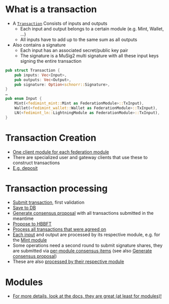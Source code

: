 # What is a transaction

- A [`Transaction`](https://github.com/fedimint/fedimint/blob/a1f57e3c6ff860a9c4a998bf88ebad73ebdb67c9/fedimint-core/src/transaction.rs#L12) Consists of inputs and outputs
  - Each input and output belongs to a certain module (e.g. Mint, Wallet, …)
  - All inputs have to add up to the same sum as all outputs
- Also contains a signature
  - Each input has an associated secret/public key pair
  - The signature is a MuSig2 multi signature with all these input keys signing the entire transaction

```rust
pub struct Transaction {
    pub inputs: Vec<Input>,
    pub outputs: Vec<Output>,
    pub signature: Option<schnorr::Signature>,
}
…
pub enum Input {
    Mint(<fedimint_mint::Mint as FederationModule>::TxInput),
    Wallet(<fedimint_wallet::Wallet as FederationModule>::TxInput),
    LN(<fedimint_ln::LightningModule as FederationModule>::TxInput),
}
```

# Transaction Creation

- [One client module for each federation module](https://github.com/fedimint/fedimint/tree/master/fedimint-client-legacy/src)
- There are specialized user and gateway clients that use these to construct transactions
- [E.g. deposit](https://github.com/fedimint/fedimint/blob/a1f57e3c6ff860a9c4a998bf88ebad73ebdb67c9/client/client-lib/src/lib.rs#L190)

# Transaction processing

- [Submit transaction](https://github.com/fedimint/fedimint/blob/a1f57e3c6ff860a9c4a998bf88ebad73ebdb67c9/fedimint/src/consensus/mod.rs#L105), first validation
- [Save to DB](https://github.com/fedimint/fedimint/blob/a1f57e3c6ff860a9c4a998bf88ebad73ebdb67c9/fedimint/src/consensus/mod.rs#L115)
- [Generate consensus proposal](https://github.com/fedimint/fedimint/blob/a1f57e3c6ff860a9c4a998bf88ebad73ebdb67c9/fedimint/src/consensus/mod.rs#L386) with all transactions submitted in the meantime
- [Propose to HBBFT](https://github.com/fedimint/fedimint/blob/a1f57e3c6ff860a9c4a998bf88ebad73ebdb67c9/fedimint/src/lib.rs#L132)
- [Process all transactions that were agreed on](https://github.com/fedimint/fedimint/blob/a1f57e3c6ff860a9c4a998bf88ebad73ebdb67c9/fedimint/src/consensus/mod.rs#L436)
- [Each input](https://github.com/fedimint/fedimint/blob/a1f57e3c6ff860a9c4a998bf88ebad73ebdb67c9/fedimint/src/consensus/mod.rs#L447) and output are processed by its respective module, e.g. for the [Mint module](https://github.com/fedimint/fedimint/blob/a1f57e3c6ff860a9c4a998bf88ebad73ebdb67c9/modules/fedimint-mint/src/lib.rs#L194)
- Some operations need a second round to submit signature shares, they are submitted via [per-module consensus items](https://github.com/fedimint/fedimint/blob/a1f57e3c6ff860a9c4a998bf88ebad73ebdb67c9/fedimint-api/src/module/mod.rs#L141) (see also [Generate consensus proposal](https://github.com/fedimint/fedimint/blob/a1f57e3c6ff860a9c4a998bf88ebad73ebdb67c9/fedimint/src/consensus/mod.rs#L386))
- These are also [processed by their respective module](https://github.com/fedimint/fedimint/blob/a1f57e3c6ff860a9c4a998bf88ebad73ebdb67c9/modules/fedimint-mint/src/lib.rs#L119)

# Modules

- [For more details, look at the docs, they are great (at least for modules)!](https://github.com/fedimint/fedimint/blob/a1f57e3c6ff860a9c4a998bf88ebad73ebdb67c9/fedimint-api/src/module/mod.rs#L129)
